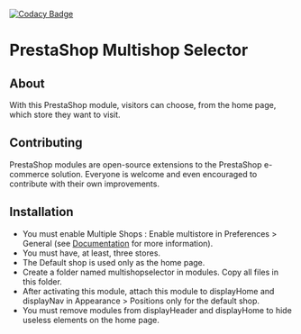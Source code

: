 [![Codacy Badge](https://api.codacy.com/project/badge/Grade/a8056eb1db984613b65a391f3b7bb08b)](https://www.codacy.com/app/marcboussoulade/prestashop-multishopselector?utm_source=github.com&amp;utm_medium=referral&amp;utm_content=VirtuoWorks/prestashop-multishopselector&amp;utm_campaign=Badge_Grade)

# PrestaShop Multishop Selector

## About
With this PrestaShop module, visitors can choose, from the home page, which store they want to visit.

## Contributing
PrestaShop modules are open-source extensions to the PrestaShop e-commerce solution. Everyone is welcome and even encouraged to contribute with their own improvements.

## Installation
- You must enable Multiple Shops : Enable multistore in Preferences > General (see [Documentation](http://doc.prestashop.com/display/PS16/Managing+Multiple+Shops) for more information).
- You must have, at least, three stores.
- The Default shop is used only as the home page.
- Create a folder named multishopselector in modules. Copy all files in this folder.
- After activating this module, attach this module to displayHome and displayNav in Appearance > Positions only for the default shop.
- You must remove modules from displayHeader and displayHome to hide useless elements on the home page.
